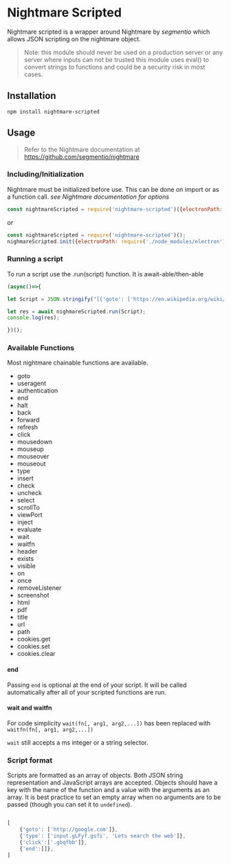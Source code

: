# Nightmare Scripted

Nightmare scripted is a wrapper around Nightmare by *segmentio* which allows JSON scripting on the nightmare object.
> Note: this module should never be used on a production server or any server where inputs can not be trusted
>       this module uses eval() to convert strings to functions and could be a security risk in most cases.

## Installation

``npm install nightmare-scripted``

## Usage

> Refer to the Nightmare documentation at https://github.com/segmentio/nightmare

### Including/Initialization

Nightmare must be initialized before use. This can be done on import or as a function call. *see Nightmare documentation for options*

```javascript
const nightmareScripted = require('nightmare-scripted')({electronPath: require('./node_modules/electron'),show: false});
```
or
```javascript
const nightmareScripted = require('nightmare-scripted')();
nighmareScripted.init({electronPath: require('./node_modules/electron'),show: false});
```

### Running a script

To run a script use the .run(script) function. It is await-able/then-able

```javascript
(async()=>{

let Script = JSON.stringify("[{'goto': ['https://en.wikipedia.org/wiki/Template:Nevada_County,_California']},{'cookies.clear': []},{'wait': ['body']},{'evaluate': [`()=>{const ghostTown = document.querySelector('tr > th > a[title="Ghost town"]');const row = ghostTown.parentElement.parentElement;const towns = Array.from(row.querySelectorAll('li > a')).map((el) => el.href);return towns;}`]}]);";

let res = await nighmareScripted.run(Script);
console.log(res);

})();
```

### Available Functions

Most nightmare chainable functions are available.

- goto
- useragent
- authentication
- end
- halt
- back
- forward
- refresh
- click
- mousedown
- mouseup
- mouseover
- mouseout
- type
- insert
- check
- uncheck
- select
- scrollTo
- viewPort
- inject
- evaluate
- wait
- waitfn
- header
- exists
- visible
- on
- once
- removeListener
- screenshot
- html
- pdf
- title
- url
- path
- cookies.get
- cookies.set
- cookies.clear

#### end

Passing ``end`` is optional at the end of your script. It will be called automatically after all of your scripted functions are run.

#### wait and waitfn

For code simplicity ``wait(fn[, arg1, arg2,...])`` has been replaced with ``waitfn(fn[, arg1, arg2,...])``

``wait`` still accepts a ms integer or a string selector.

### Script format

Scripts are formatted as an array of objects. Both JSON string representation and JavaScript arrays are accepted. Objects should have a key with the name of the function and a value with the arguments as an array. It is best practice to set an empty array when no arguments are to be passed (though you can set it to ``undefined``).

```javascript

[
    {'goto': ['http://google.com']},
    {'type': ['input.gLFyf.gsfi', 'Lets search the web']},
    {'click':['.gbqfbb']},
    {'end':[]},
]

```